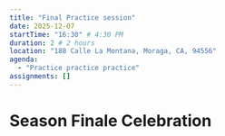 ```yaml
---
title: "Final Practice session"
date: 2025-12-07
startTime: "16:30" # 4:30 PM
duration: 2 # 2 hours
location: "188 Calle La Montana, Moraga, CA, 94556"
agenda:
  - "Practice practice practice"
assignments: []
---
```


# Season Finale Celebration
